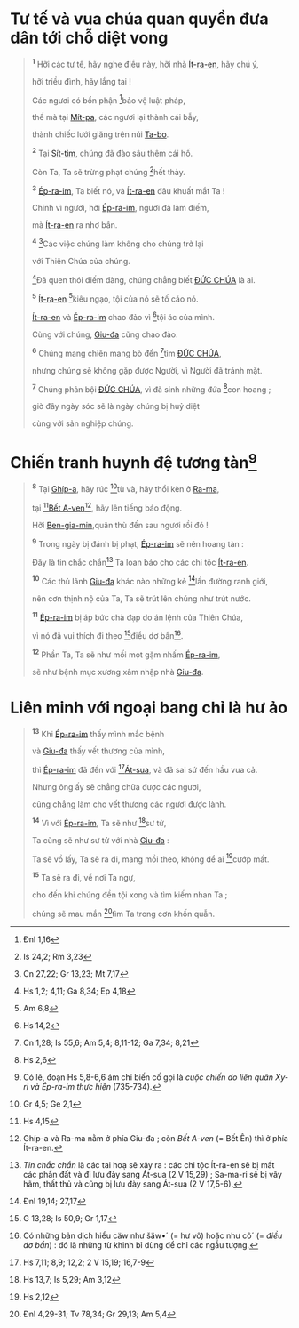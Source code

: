 # Tư tế và vua chúa quan quyền đưa dân tới chỗ diệt vong

> <sup><b>1</b></sup> Hỡi các tư tế, hãy nghe điều này, hỡi nhà [Ít-ra-en](), hãy chú ý,
>
> hỡi triều đình, hãy lắng tai !
>
> Các ngươi có bổn phận [^1@-dfdb3ff2-aed0-4919-9411-66d24b89b2fa]bảo vệ luật pháp,
>
> thế mà tại [Mít-pa](), các ngươi lại thành cái bẫy,
>
> thành chiếc lưới giăng trên núi [Ta-bo]().
>
> <sup><b>2</b></sup> Tại [Sít-tim](), chúng đã đào sâu thêm cái hố.
>
> Còn Ta, Ta sẽ trừng phạt chúng [^2@-dfdb3ff2-aed0-4919-9411-66d24b89b2fa]hết thảy.
>
> <sup><b>3</b></sup> [Ép-ra-im](), Ta biết nó, và [Ít-ra-en]() đâu khuất mắt Ta !
>
> Chính vì ngươi, hỡi [Ép-ra-im](), ngươi đã làm điếm,
>
> mà [Ít-ra-en]() ra nhơ bẩn.
>
> <sup><b>4</b></sup> [^3@-dfdb3ff2-aed0-4919-9411-66d24b89b2fa]Các việc chúng làm không cho chúng trở lại
>
> với Thiên Chúa của chúng.
>
> [^4@-dfdb3ff2-aed0-4919-9411-66d24b89b2fa]Đã quen thói điếm đàng, chúng chẳng biết [ĐỨC CHÚA]() là ai.
>
> <sup><b>5</b></sup> [Ít-ra-en]() [^5@-dfdb3ff2-aed0-4919-9411-66d24b89b2fa]kiêu ngạo, tội của nó sẽ tố cáo nó.
>
> [Ít-ra-en]() và [Ép-ra-im]() chao đảo vì [^6@-dfdb3ff2-aed0-4919-9411-66d24b89b2fa]tội ác của mình.
>
> Cùng với chúng, [Giu-đa]() cũng chao đảo.
>
> <sup><b>6</b></sup> Chúng mang chiên mang bò đến [^7@-dfdb3ff2-aed0-4919-9411-66d24b89b2fa]tìm [ĐỨC CHÚA](),
>
> nhưng chúng sẽ không gặp được Người, vì Người đã tránh mặt.
>
> <sup><b>7</b></sup> Chúng phản bội [ĐỨC CHÚA](), vì đã sinh những đứa [^8@-dfdb3ff2-aed0-4919-9411-66d24b89b2fa]con hoang ;
>
> giờ đây ngày sóc sẽ là ngày chúng bị huỷ diệt
>
> cùng với sản nghiệp chúng.

# Chiến tranh huynh đệ tương tàn[^1-dfdb3ff2-aed0-4919-9411-66d24b89b2fa]

> <sup><b>8</b></sup> Tại [Ghíp-a](), hãy rúc [^9@-dfdb3ff2-aed0-4919-9411-66d24b89b2fa]tù và, hãy thổi kèn ở [Ra-ma](),
>
> tại [^10@-dfdb3ff2-aed0-4919-9411-66d24b89b2fa][Bết A-ven]()[^2-dfdb3ff2-aed0-4919-9411-66d24b89b2fa], hãy lên tiếng báo động.
>
> Hỡi [Ben-gia-min](),quân thù đến sau ngươi rồi đó !
>
> <sup><b>9</b></sup> Trong ngày bị đánh bị phạt, [Ép-ra-im]() sẽ nên hoang tàn :
>
> Đây là tin chắc chắn[^3-dfdb3ff2-aed0-4919-9411-66d24b89b2fa] Ta loan báo cho các chi tộc [Ít-ra-en]().
>
> <sup><b>10</b></sup> Các thủ lãnh [Giu-đa]() khác nào những kẻ [^11@-dfdb3ff2-aed0-4919-9411-66d24b89b2fa]lấn đường ranh giới,
>
> nên cơn thịnh nộ của Ta, Ta sẽ trút lên chúng như trút nước.
>
> <sup><b>11</b></sup> [Ép-ra-im]() bị áp bức chà đạp do án lệnh của Thiên Chúa,
>
> vì nó đã vui thích đi theo [^12@-dfdb3ff2-aed0-4919-9411-66d24b89b2fa]điều dơ bẩn[^4-dfdb3ff2-aed0-4919-9411-66d24b89b2fa].
>
> <sup><b>12</b></sup> Phần Ta, Ta sẽ như mối mọt gặm nhấm [Ép-ra-im](),
>
> sẽ như bệnh mục xương xâm nhập nhà [Giu-đa]().

# Liên minh với ngoại bang chỉ là hư ảo

> <sup><b>13</b></sup> Khi [Ép-ra-im]() thấy mình mắc bệnh
>
> và [Giu-đa]() thấy vết thương của mình,
>
> thì [Ép-ra-im]() đã đến với [^13@-dfdb3ff2-aed0-4919-9411-66d24b89b2fa][Át-sua](), và đã sai sứ đến hầu vua cả.
>
> Nhưng ông ấy sẽ chẳng chữa được các ngươi,
>
> cũng chẳng làm cho vết thương các ngươi được lành.
>
> <sup><b>14</b></sup> Vì với [Ép-ra-im](), Ta sẽ như [^14@-dfdb3ff2-aed0-4919-9411-66d24b89b2fa]sư tử,
>
> Ta cũng sẽ như sư tử với nhà [Giu-đa]() :
>
> Ta sẽ vồ lấy, Ta sẽ ra đi, mang mồi theo, không để ai [^15@-dfdb3ff2-aed0-4919-9411-66d24b89b2fa]cướp mất.
>
> <sup><b>15</b></sup> Ta sẽ ra đi, về nơi Ta ngự,
>
> cho đến khi chúng đền tội xong và tìm kiếm nhan Ta ;
>
> chúng sẽ mau mắn [^16@-dfdb3ff2-aed0-4919-9411-66d24b89b2fa]tìm Ta trong cơn khốn quẫn.

[^1-dfdb3ff2-aed0-4919-9411-66d24b89b2fa]: Có lẽ, đoạn Hs 5,8-6,6 ám chỉ biến cố gọi là _cuộc chiến do liên quân Xy-ri và Ép-ra-im thực hiện_ (735-734).

[^2-dfdb3ff2-aed0-4919-9411-66d24b89b2fa]: Ghíp-a và Ra-ma nằm ở phía Giu-đa ; còn _Bết A-ven_ (= Bết Ên) thì ở phía Ít-ra-en.

[^3-dfdb3ff2-aed0-4919-9411-66d24b89b2fa]: _Tin chắc chắn_ là các tai hoạ sẽ xảy ra : các chi tộc Ít-ra-en sẽ bị mất các phần đất và đi lưu đày sang Át-sua (2 V 15,29) ; Sa-ma-ri sẽ bị vây hãm, thất thủ và cũng bị lưu đày sang Át-sua (2 V 17,5-6).

[^4-dfdb3ff2-aed0-4919-9411-66d24b89b2fa]: Có những bản dịch hiểu cäw như šäw•´ (= hư vô) hoặc như cô´ (= _điều dơ bẩn_) : đó là những từ khinh bỉ dùng để chỉ các ngẫu tượng.

[^1@-dfdb3ff2-aed0-4919-9411-66d24b89b2fa]: Đnl 1,16

[^2@-dfdb3ff2-aed0-4919-9411-66d24b89b2fa]: Is 24,2; Rm 3,23

[^3@-dfdb3ff2-aed0-4919-9411-66d24b89b2fa]: Cn 27,22; Gr 13,23; Mt 7,17

[^4@-dfdb3ff2-aed0-4919-9411-66d24b89b2fa]: Hs 1,2; 4,11; Ga 8,34; Ep 4,18

[^5@-dfdb3ff2-aed0-4919-9411-66d24b89b2fa]: Am 6,8

[^6@-dfdb3ff2-aed0-4919-9411-66d24b89b2fa]: Hs 14,2

[^7@-dfdb3ff2-aed0-4919-9411-66d24b89b2fa]: Cn 1,28; Is 55,6; Am 5,4; 8,11-12; Ga 7,34; 8,21

[^8@-dfdb3ff2-aed0-4919-9411-66d24b89b2fa]: Hs 2,6

[^9@-dfdb3ff2-aed0-4919-9411-66d24b89b2fa]: Gr 4,5; Ge 2,1

[^10@-dfdb3ff2-aed0-4919-9411-66d24b89b2fa]: Hs 4,15

[^11@-dfdb3ff2-aed0-4919-9411-66d24b89b2fa]: Đnl 19,14; 27,17

[^12@-dfdb3ff2-aed0-4919-9411-66d24b89b2fa]: G 13,28; Is 50,9; Gr 1,17

[^13@-dfdb3ff2-aed0-4919-9411-66d24b89b2fa]: Hs 7,11; 8,9; 12,2; 2 V 15,19; 16,7-9

[^14@-dfdb3ff2-aed0-4919-9411-66d24b89b2fa]: Hs 13,7; Is 5,29; Am 3,12

[^15@-dfdb3ff2-aed0-4919-9411-66d24b89b2fa]: Hs 2,12

[^16@-dfdb3ff2-aed0-4919-9411-66d24b89b2fa]: Đnl 4,29-31; Tv 78,34; Gr 29,13; Am 5,4

